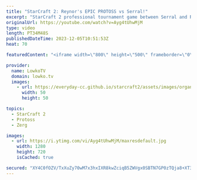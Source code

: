 ```yaml
---
title: "StarCraft 2: Reynor's EPIC PROTOSS vs Serral!"
excerpt: "StarCraft 2 professional tournament game between Serral and Reynor. Rather than playing Zerg, Reynor decides to play Protoss in this match. Very impressive game from two of the very best pro gamers in all of SC2.  Serral Spine rushes Reynor: https://youtu.be/djxl-vImiP8 Support my work: https://patreon.com/lowkotv"
originalUrl: https://youtube.com/watch?v=Ayg4tUhwMjM
type: video
length: PT34M48S
publishedDateTime: 2023-12-05T10:51:53Z
heat: 70

featuredContent: "<iframe width=\"800\" height=\"500\" frameborder=\"0\" src=\"https://www.youtube.com/embed/Ayg4tUhwMjM\" allow=\"accelerometer; autoplay; encrypted-media; gyroscope; picture-in-picture\" allowfullscreen></iframe>"

provider:
  name: LowkoTV
  domain: lowko.tv
  images:
    - url: https://everyday-cc.github.io/starcraft2/assets/images/organizations/lowko.tv-50x50.jpg
      width: 50
      height: 50

topics:
  - StarCraft 2
  - Protoss
  - Zerg

images:
  - url: https://i.ytimg.com/vi/Ayg4tUhwMjM/maxresdefault.jpg
    width: 1280
    height: 720
    isCached: true

secured: "XY4C0fOZV/TxXuZy70wM7x3hxIXR8kwZciqB5ZWVgx0SBTN7GP0zTQja8+XT3tWrVno3j3EEXNYFXEQKTOI/GhS/mdXsH3ZsFcx52UHfbXgUyyyxf09gGvxqiiI3cG/lUUyqMVXXRmHkJXl1ZeEtyj9AM//ZZekMIhO71pozSC55AIomEloSBQpQhawj4boAPyxt7OVDULn6eqY7hKFFP5QHvbstpDP43Gb8LbYrv0luHWRytEErdo8mLOr8Yb6aSrIiIg/i+83X1eLhRfDQtL60c5mKUspWWAhhS4PjV7yOKJsIS9H0L95dUxFkA4liUTN87PcGya61DZK3yMkXtF3NV68dg4ZZJvthFd+SRwtYPcqyZcypiR8JWXTVO6g/NZmwtMbIBxCuUvKHjxYRKsaHhkCV/2+y4mBvZXlnpCQ=;2wr6zOlzmpAAakvrbdFw/Q=="
---
```



